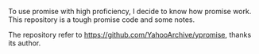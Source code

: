 To use promise with high proficiency, I decide to know how promise work. This repository is a tough promise code and some notes. 

The repository refer to https://github.com/YahooArchive/ypromise, thanks its author.